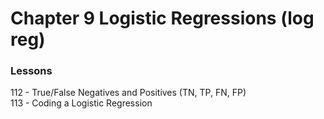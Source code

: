 # Chapter 9 Logistic Regressions (log reg)

### Lessons
112 - True/False Negatives and Positives (TN, TP, FN, FP)<br>
113 - Coding a Logistic Regression<br>